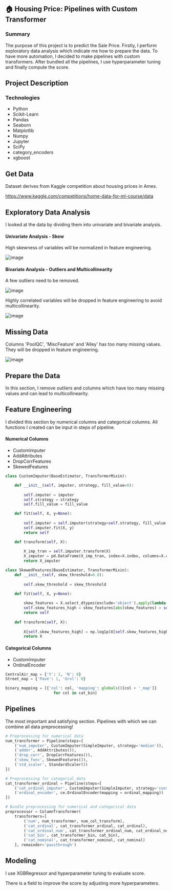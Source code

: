 ## 🏠 Housing Price: Pipelines with Custom Transformer
### Summary
The purpose of this project is to predict the Sale Price. Firstly, I perform exploratory data analysis which indicate me how to prepare the data. To have more automation, I decided to make pipelines with custom transformers. After bundled all the pipelines, I use hyperparameter tuning and finally compute the score.
## Project Description

### Technologies
* Python
* Scikit-Learn
* Pandas
* Seaborn
* Matplotlib
* Numpy
* Jupyter
* SciPy
* category_encoders
* xgboost

## Get Data
Dataset derives from Kaggle competition about housing prices in Ames.

https://www.kaggle.com/competitions/home-data-for-ml-course/data

## Exploratory Data Analysis
I looked at the data by dividing them into univariate and bivariate analysis.

#### Univariate Analysis - Skew

High skewness of variables will be normalized in feature engineering.

![image](https://user-images.githubusercontent.com/61654792/175182143-28a8ca71-f2bf-4d51-9087-8555efa4b8be.png)

#### Bivariate Analysis - Outliers and Multicollinearity

A few outliers need to be removed.

![image](https://user-images.githubusercontent.com/61654792/175182639-30c6d78b-3a84-4bb2-8f8e-c7bc658ce0ce.png)

Highly correlated variables will be dropped in feature engineering to avoid multicollinearity.

![image](https://user-images.githubusercontent.com/61654792/175182354-587a5a6b-aa05-43a9-a518-a0c4b9989635.png)


## Missing Data

Columns 'PoolQC', 'MiscFeature' and 'Alley' has too many missing values. They will be dropped in feature engineering.

![image](https://user-images.githubusercontent.com/61654792/175182266-cdc48d98-cd44-48ff-86f8-3c142211b66d.png)

## Prepare the Data

In this section, I remove outliers and columns which have too many missing values and can lead to multicollinearity.

## Feature Engineering
 
I divided this section by numerical columns and categorical columns.
All functions I created can be input in steps of pipeline.
#### Numerical Columns
* CustomImputer
* AddAttributes
* DropCorrFeatures
* SkewedFeatures
```python
class CustomImputer(BaseEstimator, TransformerMixin):

    def __init__(self, imputer, strategy, fill_value=0):
        
        self.imputer = imputer
        self.strategy = strategy
        self.fill_value = fill_value

    def fit(self, X, y=None):
        
        self.imputer = self.imputer(strategy=self.strategy, fill_value = self.fill_value)
        self.imputer.fit(X, y)
        return self

    def transform(self, X):
        
        X_imp_tran = self.imputer.transform(X)
        X_imputer = pd.DataFrame(X_imp_tran, index=X.index, columns=X.columns)
        return X_imputer
```

```python
class SkewedFeatures(BaseEstimator, TransformerMixin):
    def __init__(self, skew_threshold=0.8):
        
        self.skew_threshold = skew_threshold
    
    def fit(self, X, y=None):

        skew_features = X.select_dtypes(exclude='object').apply(lambda x: skew(x))
        self.skew_features_high = skew_features[abs(skew_features) > self.skew_threshold].index
        return self
    
    def transform(self, X):
        
        X[self.skew_features_high] = np.log1p(X[self.skew_features_high])
        return X
````


#### Categorical Columns
* CustomImputer
* OrdinalEncoder

```python
CentralAir_map = {'Y': 1, 'N': 0}
Street_map = {'Pave': 1, 'Grvl': 0}

binary_mapping = [{'col': col, 'mapping': globals()[col + '_map']}
                     for col in cat_bin]
```

## Pipelines
The most important and satisfying section. Pipelines with which we can combine all data preprocessing!

```python
# Preprocessing for numerical data
num_transformer = Pipeline(steps=[
    ('num_imputer', CustomImputer(SimpleImputer, strategy='median')),
    ('adder', AddAttributes()),
    ('drop_corr', DropCorrFeatures()),
    ('skew_func', SkewedFeatures()),
    ('std_scaler', StandardScaler())
])

# Preprocessing for categorial data
cat_transformer_ordinal = Pipeline(steps=[
    ('cat_ordinal_imputer', CustomImputer(SimpleImputer, strategy='constant', fill_value='NA')),
    ('ordinal_encoder', ce.OrdinalEncoder(mapping = ordinal_mapping))
])

```

```python
# Bundle preprocessing for numerical and categorical data
preprocessor = ColumnTransformer(
    transformers=[
        ('num', num_transformer, num_col_transform),
        ('cat_ordinal', cat_transformer_ordinal, cat_ordinal),
        ('cat_ordinal_num', cat_transformer_ordinal_num, cat_ordinal_num),
        ('cat_bin', cat_transformer_bin, cat_bin),
        ('cat_nominal', cat_transformer_nominal, cat_nominal)
    ], remainder='passthrough')
```

## Modeling
I use XGBRegressor and hyperparameter tuning to evaluate score.

There is a field to improve the score by adjusting more hyperparameters.
